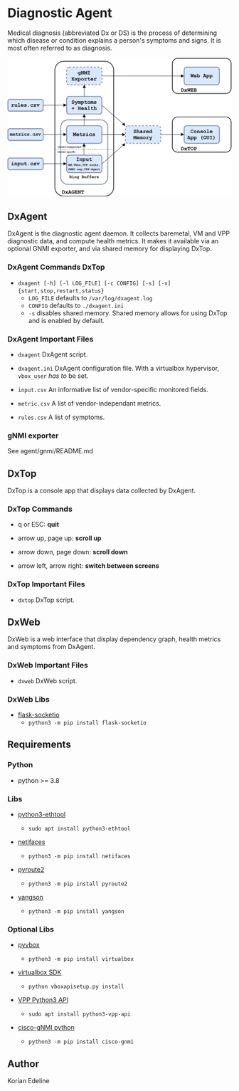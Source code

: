 # Diagnostic Agent

Medical diagnosis (abbreviated Dx or DS) is the process of determining which disease
or condition explains a person's symptoms and signs. It is most often referred to as diagnosis.

![DxAgent Software Architecture](res/dxagent-sw.png "Architecture")

## DxAgent

DxAgent is the diagnostic agent daemon. It collects baremetal, VM and VPP
diagnostic data, and compute health metrics. It makes it available via an optional GNMI
exporter, and via shared memory for displaying DxTop.

### DxAgent Commands DxTop

* `dxagent [-h] [-l LOG_FILE] [-c CONFIG] [-s] [-v] {start,stop,restart,status}`
   * `LOG_FILE` defaults to `/var/log/dxagent.log`
   * `CONFIG` defaults to `./dxagent.ini`
   * `-s` disables shared memory. Shared memory allows for using DxTop and
     is enabled by default.

### DxAgent Important Files

* `dxagent`
  DxAgent script.

* `dxagent.ini`
  DxAgent configuration file. With a virtualbox hypervisor, `vbox_user`
  *has to* be set.
  
* `input.csv`
   An informative list of vendor-specific monitored fields.

* `metric.csv`
   A list of vendor-independant metrics.

* `rules.csv`
   A list of symptoms.
   
### gNMI exporter

See agent/gnmi/README.md

## DxTop

DxTop is a console app that displays data collected by DxAgent.

### DxTop Commands

* q or ESC: **quit**

* arrow up, page up: **scroll up**

* arrow down, page down: **scroll down**

* arrow left, arrow right: **switch between screens**

### DxTop Important Files

* `dxtop`
  DxTop script.
  
## DxWeb

DxWeb is a web interface that display dependency graph, health metrics and
symptoms from DxAgent.

### DxWeb Important Files

* `dxweb`
  DxWeb script.

### DxWeb Libs

- [flask-socketio](https://flask-socketio.readthedocs.io/en/latest/)
   - `python3 -m pip install flask-socketio`

## Requirements

### Python

- python >= 3.8

### Libs

- [python3-ethtool](https://pypi.org/project/ethtool/)
   - `sudo apt install python3-ethtool`

- [netifaces](https://pypi.org/project/netifaces/)
   - `python3 -m pip install netifaces`
   
- [pyroute2](https://pypi.org/project/pyroute2/)
   - `python3 -m pip install pyroute2`
   
- [yangson](https://pypi.org/project/yangson/)
   - `python3 -m pip install yangson`
   

### Optional Libs

- [pyvbox](https://pypi.org/project/pyvbox/)
   - `python3 -m pip install virtualbox`

- [virtualbox SDK](https://www.virtualbox.org/wiki/Downloads)
   - `python vboxapisetup.py install`

- [VPP Python3 API](https://wiki.fd.io/view/VPP/Python_API)
   - `sudo apt install python3-vpp-api`

- [cisco-gNMI python](https://pypi.org/project/cisco-gnmi/)
   - `python3 -m pip install cisco-gnmi`
   


## Author

Korian Edeline

